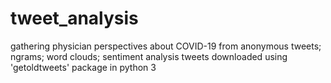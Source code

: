 # tweet_analysis
gathering physician perspectives about COVID-19 from anonymous tweets; ngrams; word clouds; sentiment analysis
tweets downloaded using 'getoldtweets' package in python 3
